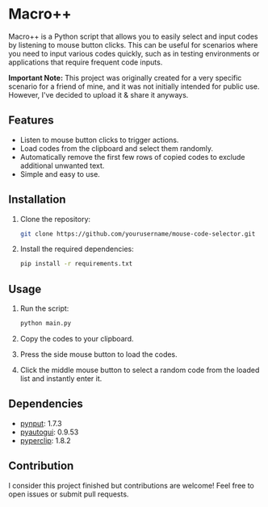 # Macro++

Macro++ is a Python script that allows you to easily select and input codes by listening to mouse button clicks. This can be useful for scenarios where you need to input various codes quickly, such as in testing environments or applications that require frequent code inputs.

**Important Note:**
This project was originally created for a very specific scenario for a friend of mine, and it was not initially intended for public use. However, I've decided to upload it & share it anyways.


## Features

- Listen to mouse button clicks to trigger actions.
- Load codes from the clipboard and select them randomly.
- Automatically remove the first few rows of copied codes to exclude additional unwanted text.
- Simple and easy to use.

## Installation

1. Clone the repository:

    ```bash
    git clone https://github.com/yourusername/mouse-code-selector.git
    ```

2. Install the required dependencies:

    ```bash
    pip install -r requirements.txt
    ```

## Usage

1. Run the script:

    ```bash
    python main.py
    ```

2. Copy the codes to your clipboard.
3. Press the side mouse button to load the codes.
4. Click the middle mouse button to select a random code from the loaded list and instantly enter it.

## Dependencies

- [pynput](https://pypi.org/project/pynput/): 1.7.3
- [pyautogui](https://pypi.org/project/PyAutoGUI/): 0.9.53
- [pyperclip](https://pypi.org/project/pyperclip/): 1.8.2

## Contribution

I consider this project finished but contributions are welcome! Feel free to open issues or submit pull requests.

